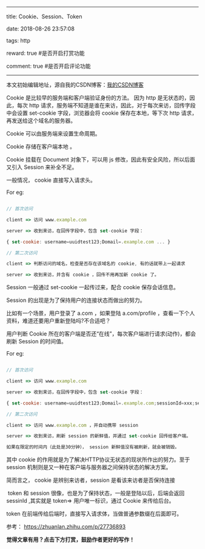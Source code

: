 ﻿---

title: Cookie、Session、Token

date: 2018-08-26 23:57:08

tags: http

reward: true #是否开启打赏功能

comment: true #是否开启评论功能

---

本文初始编辑地址，源自我的CSDN博客：[我的CSDN博客](https://mp.csdn.net/postedit/82085958)

Cookie 是比较早的服务端和客户端验证身份的方法。
因为 http 是无状态的，因此，每次 http 请求，服务端不知道是谁在来访，因此，对于每次来访，回传字段中会设置 set-cookie 字段，浏览器会将 cookie 保存在本地，等下次 http 请求，再发送给这个域名的服务器。



Cookie 可以由服务端来设置生命周期。



Cookie 存储在客户端本地 。



Cookie 挂载在 Document 对象下，可以用 js 修改，因此有安全风险，所以后面又引入 Session 来补全不足。



一般情况， cookie 直接写入请求头。



For eg:



```javascript

// 首次访问

client => 访问 www.example.com

server => 收到来访，在回传字段中，包含 set-cookie 字段：

{ set-cookie: username=uuidtest123;Domail=.example.com ... }

// 第二次访问

client => 判断访问的域名，检查是否存在该域名的 cookie, 有的话就带上一起请求

server => 收到来访，并含有 cookie ，回传不用再加新 cookie 了。

```





Session 一般通过 set-cookie 一起传过来，配合 cookie 保存会话信息。


Session 的出现是为了保持用户的连接状态而做出的努力。



比如有一个场景，用户登录了 a.com ，如果登陆 a.com/profile ，查看一下个人资料，难道还要用户重新登陆吗?不合适吧？



用户判断 Cookie 所在的客户端是否还“在线”，每次客户端进行请求(动作)，都会刷新 Session 的时间值。



For eg:



```javascript

// 首次访问

client => 访问 www.example.com

server => 收到来访，在回传字段中，包含 set-cookie 字段：

{ set-cookie: username=uuidtest123;Domail=.example.com;sessionId=xxx;sessionFresh=30min;}

// 第二次访问

client => 访问 www.example.com ，并自动携带 session

server => 收到来访，刷新 session 的新鲜值，并通过 set-cookie 回传给客户端。

如果在限定的时间内（此处是30分钟）， session 新鲜值没有被刷新，就会被销毁。

```




其中 cookie 的作用就是为了解决HTTP协议无状态的现状所作出的努力。至于 session 机制则是又一种在客户端与服务器之间保持状态的解决方案。 



简而言之， cookie 是辨别来访者，session 是看该来访者是否保持连接



​​​​​
token 和 session 很像，也是为了保持状态，一般是登陆以后，后端会返回 sessinId ,其实就是 token=> 用户唯一标识，通过 Cookie 来传给后台。


token 在前端传给后端时，直接写入请求体，当做普通参数缀在后面即可。



参考： https://zhuanlan.zhihu.com/p/27736893




<b>觉得文章有用？点击下方打赏，鼓励作者更好的写作！</b>


